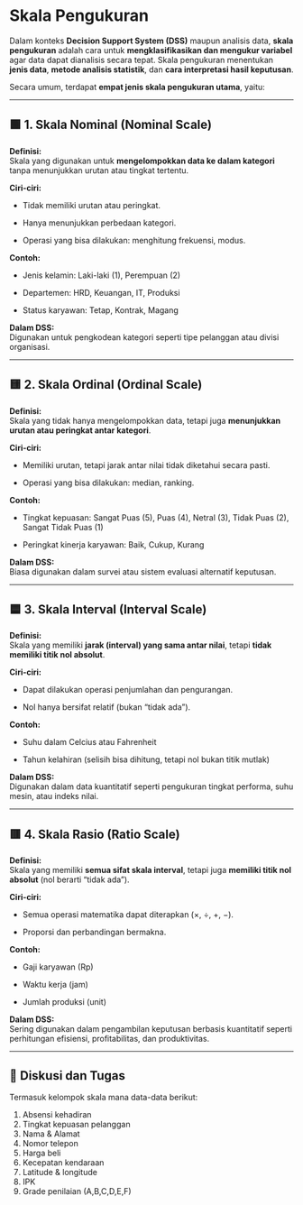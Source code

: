 # Skala Pengukuran

Dalam konteks **Decision Support System (DSS)** maupun analisis data, **skala pengukuran** adalah cara untuk **mengklasifikasikan dan mengukur variabel** agar data dapat dianalisis secara tepat. Skala pengukuran menentukan **jenis data**, **metode analisis statistik**, dan **cara interpretasi hasil keputusan**.

Secara umum, terdapat **empat jenis skala pengukuran utama**, yaitu:

---

## 🟩 1. Skala Nominal (Nominal Scale)

**Definisi:**  
Skala yang digunakan untuk **mengelompokkan data ke dalam kategori** tanpa menunjukkan urutan atau tingkat tertentu.

**Ciri-ciri:**

- Tidak memiliki urutan atau peringkat.
    
- Hanya menunjukkan perbedaan kategori.
    
- Operasi yang bisa dilakukan: menghitung frekuensi, modus.
    

**Contoh:**

- Jenis kelamin: Laki-laki (1), Perempuan (2)
    
- Departemen: HRD, Keuangan, IT, Produksi
    
- Status karyawan: Tetap, Kontrak, Magang
    

**Dalam DSS:**  
Digunakan untuk pengkodean kategori seperti tipe pelanggan atau divisi organisasi.

---

## 🟨 2. Skala Ordinal (Ordinal Scale)

**Definisi:**  
Skala yang tidak hanya mengelompokkan data, tetapi juga **menunjukkan urutan atau peringkat antar kategori**.

**Ciri-ciri:**

- Memiliki urutan, tetapi jarak antar nilai tidak diketahui secara pasti.
    
- Operasi yang bisa dilakukan: median, ranking.
    

**Contoh:**

- Tingkat kepuasan: Sangat Puas (5), Puas (4), Netral (3), Tidak Puas (2), Sangat Tidak Puas (1)
    
- Peringkat kinerja karyawan: Baik, Cukup, Kurang
    

**Dalam DSS:**  
Biasa digunakan dalam survei atau sistem evaluasi alternatif keputusan.

---

## 🟦 3. Skala Interval (Interval Scale)

**Definisi:**  
Skala yang memiliki **jarak (interval) yang sama antar nilai**, tetapi **tidak memiliki titik nol absolut**.

**Ciri-ciri:**

- Dapat dilakukan operasi penjumlahan dan pengurangan.
    
- Nol hanya bersifat relatif (bukan “tidak ada”).
    

**Contoh:**

- Suhu dalam Celcius atau Fahrenheit
    
- Tahun kelahiran (selisih bisa dihitung, tetapi nol bukan titik mutlak)
    

**Dalam DSS:**  
Digunakan dalam data kuantitatif seperti pengukuran tingkat performa, suhu mesin, atau indeks nilai.

---

## 🟥 4. Skala Rasio (Ratio Scale)

**Definisi:**  
Skala yang memiliki **semua sifat skala interval**, tetapi juga **memiliki titik nol absolut** (nol berarti “tidak ada”).

**Ciri-ciri:**

- Semua operasi matematika dapat diterapkan (×, ÷, +, −).
    
- Proporsi dan perbandingan bermakna.
    

**Contoh:**

- Gaji karyawan (Rp)
    
- Waktu kerja (jam)
    
- Jumlah produksi (unit)
    

**Dalam DSS:**  
Sering digunakan dalam pengambilan keputusan berbasis kuantitatif seperti perhitungan efisiensi, profitabilitas, dan produktivitas.

---
## 💼 Diskusi dan Tugas

Termasuk kelompok skala mana data-data berikut:
1. Absensi kehadiran
2. Tingkat kepuasan pelanggan
3. Nama & Alamat
4. Nomor telepon
5. Harga beli
6. Kecepatan kendaraan
7. Latitude & longitude
8. IPK
9. Grade penilaian (A,B,C,D,E,F) 